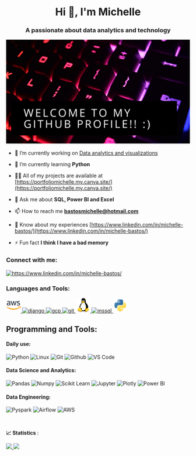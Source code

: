 
<h1 align="center">Hi 👋, I'm Michelle</h1>
<h3 align="center">A passionate about data analytics and technology</h3>


<p align="center">
 
![Welcome](/Black%20Neon%20Tech.png?raw=true)
</p>


- 🔭 I’m currently working on [Data analytics and visualizations](https://github.com/bastosmichelle848/PyGenius-BI)

- 🌱 I’m currently learning **Python**

- 👨‍💻 All of my projects are available at [https://portfoliomichelle.my.canva.site/](https://portfoliomichelle.my.canva.site/)

- 💬 Ask me about **SQL, Power BI and Excel**

- 📫 How to reach me **bastosmichelle@hotmail.com**

- 📄 Know about my experiences [https://www.linkedin.com/in/michelle-bastos/](https://www.linkedin.com/in/michelle-bastos/)

- ⚡ Fun fact **I think I have a bad memory**

<h3 align="left">Connect with me:</h3>
<p align="left">
<a href="https://linkedin.com/in/https://www.linkedin.com/in/michelle-bastos/" target="blank"><img align="center" src="https://raw.githubusercontent.com/rahuldkjain/github-profile-readme-generator/master/src/images/icons/Social/linked-in-alt.svg" alt="https://www.linkedin.com/in/michelle-bastos/" height="30" width="40" /></a>
</p>

<h3 align="left">Languages and Tools:</h3>
<p align="left"> <a href="https://aws.amazon.com" target="_blank" rel="noreferrer"> <img src="https://raw.githubusercontent.com/devicons/devicon/master/icons/amazonwebservices/amazonwebservices-original-wordmark.svg" alt="aws" width="40" height="40"/> </a> <a href="https://www.djangoproject.com/" target="_blank" rel="noreferrer"> <img src="https://cdn.worldvectorlogo.com/logos/django.svg" alt="django" width="40" height="40"/> </a> <a href="https://cloud.google.com" target="_blank" rel="noreferrer"> <img src="https://www.vectorlogo.zone/logos/google_cloud/google_cloud-icon.svg" alt="gcp" width="40" height="40"/> </a> <a href="https://git-scm.com/" target="_blank" rel="noreferrer"> <img src="https://www.vectorlogo.zone/logos/git-scm/git-scm-icon.svg" alt="git" width="40" height="40"/> </a> <a href="https://www.linux.org/" target="_blank" rel="noreferrer"> <img src="https://raw.githubusercontent.com/devicons/devicon/master/icons/linux/linux-original.svg" alt="linux" width="40" height="40"/> </a> <a href="https://www.microsoft.com/en-us/sql-server" target="_blank" rel="noreferrer"> <img src="https://www.svgrepo.com/show/303229/microsoft-sql-server-logo.svg" alt="mssql" width="40" height="40"/> </a> <a href="https://www.python.org" target="_blank" rel="noreferrer"> <img src="https://raw.githubusercontent.com/devicons/devicon/master/icons/python/python-original.svg" alt="python" width="40" height="40"/> </a> </p>


##  **Programming and Tools:**

 ####  Daily use:
 ![Python](https://img.shields.io/badge/-Python-black?style=flat-square&logo=Python)
 ![Linux](https://img.shields.io/badge/-Linux-black?style=flat-square&logo=Linux)
 ![Git](https://img.shields.io/badge/-Git-black?style=flat-square&logo=Git)
 ![Github](https://img.shields.io/badge/-Github-black?style=flat-square&logo=Github)
 ![VS Code](https://img.shields.io/badge/-VS%20Code-black?style=flat-square&logo=visual-studio-code)
 
 ####  Data Science and  Analytics:
 ![Pandas](https://img.shields.io/badge/-Pandas-black?style=flat-square&logo=Pandas)
 ![Numpy](https://img.shields.io/badge/-Numpy-black?style=flat-square&logo=Numpy)
 ![Scikit Learn](https://img.shields.io/badge/-Scikit%20Learn-black?style=flat-square&logo=scikit-learn)
 ![Jupyter](https://img.shields.io/badge/-Jupyter-black?style=flat-square&logo=Jupyter)
 ![Plotly](https://img.shields.io/badge/-Plotly-black?style=flat-square&logo=Plotly)
 ![Power BI](https://img.shields.io/badge/-Power%20BI-black?style=plastic&logo=Power-BI)
 
 

 ####  Data Engineering:
 ![Pyspark](https://img.shields.io/badge/-Pyspark-black?style=flat-square&logo=Apache-Spark)
 ![Airflow](https://img.shields.io/badge/-Airflow-black?style=flat-square&logo=Apache-Airflow)
 ![AWS](https://img.shields.io/badge/-AWS-black?style=flat-square&logo=Amazon-AWS)


 <br>

<b> :chart_with_upwards_trend: Statistics </b>:

<a href="https://github.com/bastosmichelle848">
  <img height="140em" src="https://github-readme-stats.vercel.app/api?username=bastosmichelle848&show_icons=true&theme=dark&include_commits=true"/>
</a>

<a href="https://github.com/bastosmichelle848">
  <img height="140em" src="https://github-readme-stats.vercel.app/api/top-langs/?username=bastosmichelle848&layout=compact&langs_count=8&theme=dark"/>
</a>







